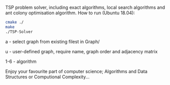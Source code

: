 TSP problem solver, including exact algorithms, local search algorithms and ant colony optimisation algorithm.
How to run (Ubuntu 18.04):
 
```bash
cmake ./
make
./TSP-Solver
```

a - select graph from existing filest in Graph/

u - user-defined graph, require name, graph order and adjacency matrix

1-6 - algorithm

Enjoy your favourite part of computer science; Algorithms and Data Structures or Computional Complexity...
